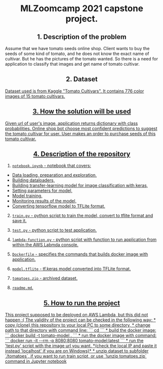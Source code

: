 <center><h1 align="center">MLZoomcamp 2021 capstone project.</h1></center>

<center><h2 align="center">1. Description of the problem</h2></center>
<p>Assume that we have tomato seeds online shop. Client wants to buy the seeds of some kind of tomato, and he does not know the exact name of cultivar. But he has the pictures of the tomato wanted. So there is a need for application to classify that images and get name of tomato cultivar.

<center><h2 align="center">2. Dataset</h2></center>
<a href="https://www.kaggle.com/olgabelitskaya/tomato-cultivars"> Dataset used is from Kaggle "Tomato Cultivars". It contains 776 color images of 15 tomato cultivars.</p>  

<center><h2 align="center">3. How the solution will be used</h2></center>
Given url of user's image, application returns dictionary with class probabilities. Online shop bot choose most confident predictions to suggest the tomato cultivar for user. User makes an order to purchase seeds of this tomato cultivar.

<center><h2 align="center">4. Description of the repository</h2></center>

1) `notebook.ipynb`  - notebook that covers:

* Data loading, preparation and exploration,
* Building dataloaders,
* Building transfer-learning model for image classification with keras,
* Setting parameters for model,
* Model training,
* Monitoring results of the model,
* Converting tensorflow model to TFLite format.

2) `train.py` - python script to train the model, convert to tflite format and save it.

3) `test.py` - python script to test application.

4) `lambda-function.py` -  python script with function to run application from within the AWS Labmda console.

5) `Dockerfile` - specifies the commands that builds docker image with application.

6) `model.tflite` - tf.keras model converted into TFLite format.

7) `tomatoes.zip` - archived dataset.

8) `readme.md`.

<center><h2 align="center">5. How to run the project</h2></center>
This project supposed to be deployed on AWS Lambda, but this did not happen :(
The validity of the project can be checked in the following way:
* copy (clone) this repository to your local PC to some directory,
* change path to that directory with command line:
```
cd <your-directory-name>
```
* build the docker image:
```
docker build -t tomato-model .
```
* run the docker image with command:
```
docker run -it --rm -p 8080:8080 tomato-model:latest
```
* run the 'test.py' script with the image url you want. 
*(check the local IP and paste it instead 'localhost' if you are on Windows)*
* unzip dataset to subfolder `/tomatoes`, if you want to run train script, or use `!unzip tomatoes.zip` command in Jupyter notebook